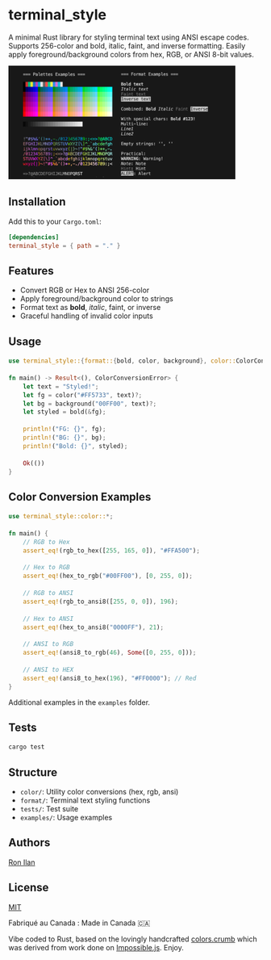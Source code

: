 # terminal_style

A minimal Rust library for styling terminal text using ANSI escape codes. Supports 256-color and bold, italic, faint, and inverse formatting. Easily apply foreground/background colors from hex, RGB, or ANSI 8-bit values.

<img src="./media/social.png" width="450"> 

## Installation

Add this to your `Cargo.toml`:

```toml
[dependencies]
terminal_style = { path = "." }
```

## Features

- Convert RGB or Hex to ANSI 256-color
- Apply foreground/background color to strings
- Format text as **bold**, *italic*, faint, or inverse
- Graceful handling of invalid color inputs

## Usage

```rust
use terminal_style::{format::{bold, color, background}, color::ColorConversionError};

fn main() -> Result<(), ColorConversionError> {
    let text = "Styled!";
    let fg = color("#FF5733", text)?;
    let bg = background("00FF00", text)?;
    let styled = bold(&fg);

    println!("FG: {}", fg);
    println!("BG: {}", bg);
    println!("Bold: {}", styled);

    Ok(())
}
```

## Color Conversion Examples

```rust
use terminal_style::color::*;

fn main() {
    // RGB to Hex
    assert_eq!(rgb_to_hex([255, 165, 0]), "#FFA500");

    // Hex to RGB
    assert_eq!(hex_to_rgb("#00FF00"), [0, 255, 0]);

    // RGB to ANSI
    assert_eq!(rgb_to_ansi8([255, 0, 0]), 196);

    // Hex to ANSI
    assert_eq!(hex_to_ansi8("0000FF"), 21);

    // ANSI to RGB
    assert_eq!(ansi8_to_rgb(46), Some([0, 255, 0]));

    // ANSI to HEX
    assert_eq!(ansi8_to_hex(196), "#FF0000"); // Red
}
```

Additional examples in the `examples` folder.

## Tests

```bash
cargo test
```

## Structure

- `color/`: Utility color conversions (hex, rgb, ansi)
- `format/`: Terminal text styling functions
- `tests/`: Test suite
- `examples/`: Usage examples

## Authors

[Ron Ilan](https://www.ronilan.com)

## License
[MIT](https://en.wikipedia.org/wiki/MIT_License)

Fabriqué au Canada : Made in Canada 🇨🇦

Vibe coded to Rust, based on the lovingly handcrafted [colors.crumb](https://github.com/ronilan/colors.crumb) which was derived from work done on [Impossible.js](https://github.com/ronilan/that-is-impossible). Enjoy.
